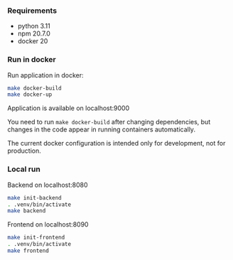 ### Requirements
- python 3.11
- npm 20.7.0
- docker 20

### Run in docker
Run application in docker:
```bash
make docker-build
make docker-up
```
Application is available on localhost:9000

You need to run ```make docker-build``` after changing dependencies, but changes in the code appear in running containers automatically.

The current docker configuration is intended only for development, not for production.


### Local run
Backend on localhost:8080
```bash
make init-backend
. .venv/bin/activate
make backend
```

Frontend on localhost:8090
```bash
make init-frontend
. .venv/bin/activate
make frontend
```